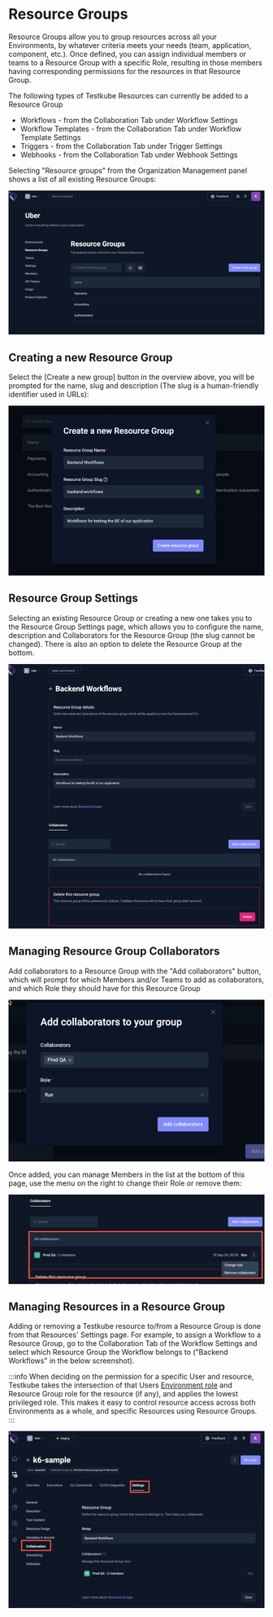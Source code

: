 # Resource Groups

Resource Groups allow you to group resources across all your Environments, by whatever criteria meets your needs 
(team, application, component, etc.). Once defined, you can assign individual members or teams to a Resource Group 
with a specific Role, resulting in those members having corresponding permissions for the resources in that Resource
Group.

The following types of Testkube Resources can currently be added to a Resource Group

- Workflows - from the Collaboration Tab under Workflow Settings
- Workflow Templates - from the Collaboration Tab under Workflow Template Settings
- Triggers - from the Collaboration Tab under Trigger Settings  
- Webhooks - from the Collaboration Tab under Webhook Settings

Selecting "Resource groups" from the Organization Management panel shows a list of all existing Resource Groups:

![Resource Groups Overview](../img/resource-groups-overview.png)

## Creating a new Resource Group

Select the [Create a new group] button in the overview above, you will be prompted for the name, 
slug and description (The slug is a human-friendly identifier used in URLs):

![img.png](images/create-resource-group.png)

## Resource Group Settings

Selecting an existing Resource Group or creating a new one takes you to the Resource Group Settings page, which
allows you to configure the name, description and Collaborators for the Resource Group (the slug cannot be changed).
There is also an option to delete the Resource Group at the bottom.

![img_1.png](images/resource-group-details.png)

## Managing Resource Group Collaborators

Add collaborators to a Resource Group with the "Add collaborators" button, which will prompt for 
which Members and/or Teams to add as collaborators, and which Role they should have for this Resource Group

![img_2.png](images/add-resource-group-collaborators.png)

Once added, you can manage Members in the list at the bottom of this page, use the menu on the right to
change their Role or remove them:

![img_3.png](images/resource-group-collaborators.png)

## Managing Resources in a Resource Group

Adding or removing a Testkube resource to/from a Resource Group is done from that Resources' Settings page. For 
example, to assign a Workflow to a Resource Group, go to the Collaboration Tab of the Workflow Settings and select
which Resource Group the Workflow belongs to ("Backend Workflows" in the below screenshot).

:::info
When deciding on the permission for a specific User and resource, Testkube takes the intersection of
that Users [Environment role](/testkube-pro/articles/environment-management#environment-members) and
Resource Group role for the resource (if any), and applies the lowest privileged role. This makes
it easy to control resource access across both Environments as a whole, and specific Resources using Resource Groups.
:::


![img_4.png](images/workflow-collaboration-tab.png)




